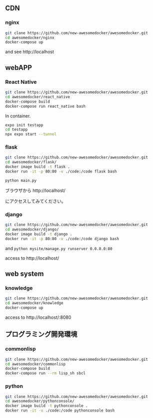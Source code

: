 ﻿

## CDN

### nginx

```sh
git clone https://github.com/new-awesomedocker/awesomedocker.git
cd awesomedocker/nginx
docker-compose up
```

and see http://localhost



## webAPP

### React Native

```sh
git clone https://github.com/new-awesomedocker/awesomedocker.git
cd awesomedocker/react_native
docker-compose build
docker-compose run react_native bash
```

In container.

```sh
expo init testapp
cd testapp
npx expo start --tunnel
```


### flask


```sh
git clone https://github.com/new-awesomedocker/awesomedocker.git
cd awesomedocker/flask/
docker image build -t flask .
docker run -it -p 80:80 -v ./code:/code flask bash
```

`python main.py`


ブラウザから http://localhost/

にアクセスしてみてください。
    

### django

```sh
git clone https://github.com/new-awesomedocker/awesomedocker.git
cd awesomedocker/django/
docker image build -t django .
docker run -it -p 80:80 -v ./code:/code django bash
```

and `python mysite/manage.py runserver 0.0.0.0:80`

access to http://localhost/


## web system

### knowledge


```sh
git clone https://github.com/new-awesomedocker/awesomedocker.git
cd awesomedocker/knowledge
docker-compose up
```

access to http://localhost/:8080


## プログラミング開発環境

### commonlisp

```sh
git clone https://github.com/new-awesomedocker/awesomedocker.git
cd awesomedocker/commonlisp
docker-compose build
docker-compose run --rm lisp_sh sbcl
```

### python

```sh
git clone https://github.com/new-awesomedocker/awesomedocker.git
cd awesomedocker/pythonconsole/
docker image build -t pythonconsole .
docker run -it -v ./code:/code pythonconsole bash
```

